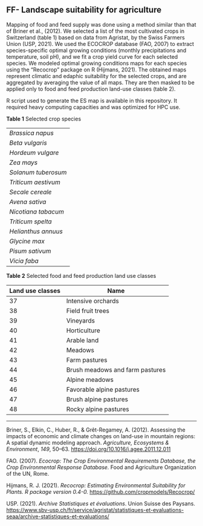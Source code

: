 ## FF- Landscape suitability for agriculture

Mapping of food and feed supply was done using a method similar than that of Briner et al., (2012). We selected a list of the most cultivated crops in Switzerland (table 1)  based on data from Agristat, by the Swiss Farmers Union (USP, 2021). We used the ECOCROP database (FAO, 2007) to extract species-specific optimal growing conditions (monthly precipitations and temperature, soil pH), and we fit a crop yield curve for each selected species. We modeled optimal growing conditions maps for each species using the “Recocrop” package on R (Hijmans, 2021). The obtained maps represent climatic and edaphic suitability for the selected crops, and are aggregated by averaging the value of all maps. They are then masked to be applied only to food and feed production land-use classes (table 2). 

R script used to generate the ES map is available in this repository. It required heavy computing capacities and was optimized for HPC use. 

 

**Table 1** Selected crop species

|                     |
| ------------------- |
| *Brassica napus*    |
| *Beta vulgaris*     |
| *Hordeum vulgare*   |
| *Zea mays*          |
| *Solanum tuberosum* |
| *Triticum aestivum* |
| *Secale cereale*    |
| *Avena sativa*      |
| *Nicotiana tabacum* |
| *Triticum spelta*   |
| *Helianthus annuus* |
| *Glycine max*       |
| *Pisum sativum*     |
| *Vicia faba*        |

 

**Table 2** Selected food and feed production land use classes

| **Land use classes** | Name                             |
| -------------------- | -------------------------------- |
| 37                   | Intensive orchards               |
| 38                   | Field fruit trees                |
| 39                   | Vineyards                        |
| 40                   | Horticulture                     |
| 41                   | Arable land                      |
| 42                   | Meadows                          |
| 43                   | Farm pastures                    |
| 44                   | Brush meadows and farm  pastures |
| 45                   | Alpine meadows                   |
| 46                   | Favorable alpine pastures        |
| 47                   | Brush alpine pastures            |
| 48                   | Rocky alpine pastures            |

-----



Briner, S., Elkin, C., Huber, R., & Grêt-Regamey, A. (2012). Assessing the impacts of economic and climate changes on land-use in mountain regions: A spatial dynamic modeling approach. *Agriculture, Ecosystems & Environment*, *149*, 50–63. https://doi.org/10.1016/j.agee.2011.12.011

FAO. (2007). *Ecocrop: The Crop Environmental Requirements Database, the Crop Environmental Response Database.* Food and Agriculture Organization of the UN, Rome.

Hijmans, R. J. (2021). *Recocrop: Estimating Environmental Suitability for Plants. R package version 0.4-0.* https://github.com/cropmodels/Recocrop/

USP. (2021). *Archive Statistiques et évaluations*. Union Suisse des Paysans. https://www.sbv-usp.ch/fr/service/agristat/statistiques-et-evaluations-seaa/archive-statistiques-et-evaluations/